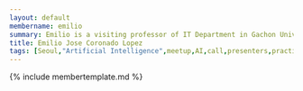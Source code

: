 ```yaml
---
layout: default
membername: emilio
summary: Emilio is a visiting professor of IT Department in Gachon University in Seoul, long career developing mobile devices. His interest is in big data, IOT, distributed computing, running machine learning, AI frameworks in mobile devices or embedded chipsets with reasonable performance.
title: Emilio Jose Coronado Lopez
tags: [Seoul,"Artificial Intelligence",meetup,AI,call,presenters,practioners,"Machine Learning",Korea,Gangnam,Emilio,Jose,Coronado,Lopez,"Emilio Jose Coronado Lopez"]
---
```


{% include membertemplate.md %}
